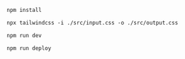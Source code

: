 ```txt
npm install

npx tailwindcss -i ./src/input.css -o ./src/output.css

npm run dev
```

```txt
npm run deploy
```
